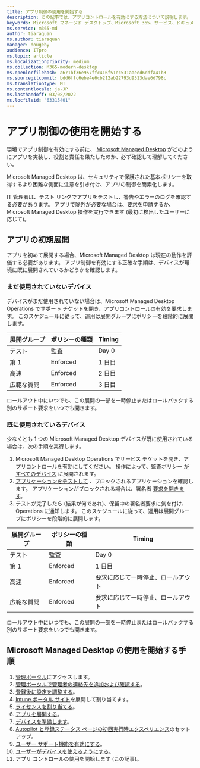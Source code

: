 ```yaml
---
title: アプリ制御の使用を開始する
description: この記事では、アプリコントロールを有効にする方法について説明します。
keywords: Microsoft マネージド デスクトップ、Microsoft 365、サービス、ドキュメント
ms.service: m365-md
author: tiaraquan
ms.author: tiaraquan
manager: dougeby
audience: ITpro
ms.topic: article
ms.localizationpriority: medium
ms.collection: M365-modern-desktop
ms.openlocfilehash: a671bf36e957ffc416f51ec531aaeed6ddfa41b3
ms.sourcegitcommit: bdd6ffc6ebe4e6cb212ab22793d9513dae6d798c
ms.translationtype: MT
ms.contentlocale: ja-JP
ms.lasthandoff: 03/08/2022
ms.locfileid: "63315401"
---
```

# <a name="get-started-with-app-control"></a>アプリ制御の使用を開始する

環境でアプリ制御を有効にする前に、 [Microsoft Managed Desktop](../service-description/app-control.md) がどのようにアプリを実装し、役割と責任を果たしたのか、必ず確認して理解してください。

Microsoft Managed Desktop は、セキュリティで保護された基本ポリシーを取得するより困難な側面に注意を引き付け、アプリの制御を簡素化します。

IT 管理者は、テスト リングでアプリをテストし、警告やエラーのログを確認する必要があります。 アプリで除外が必要な場合は、要求を申請するか、Microsoft Managed Desktop 操作を実行できます (最初に検出したユーザーに応じて)。

## <a name="initial-deployment-of-apps"></a>アプリの初期展開

アプリを初めて展開する場合、Microsoft Managed Desktop は現在の動作を評価する必要があります。 アプリ制御を有効にする正確な手順は、デバイスが環境に既に展開されているかどうかを確認します。

### <a name="devices-not-yet-in-use"></a>まだ使用されていないデバイス

デバイスがまだ使用されていない場合は、Microsoft Managed Desktop Operations でサポート チケットを開き、アプリコントロールの有効を要求します。 このスケジュールに従って、運用は展開グループにポリシーを段階的に展開します。

| 展開グループ | ポリシーの種類 | Timing |
| ------ | ------ | ------ |
| テスト |  監査 |  Day 0 |
| 第 1 | Enforced | 1 日目 |
| 高速 | Enforced |  2 日目 |
| 広範な質問 | Enforced |  3 日目 |

ロールアウト中にいつでも、この展開の一部を一時停止またはロールバックする別のサポート要求をいつでも開きます。

### <a name="devices-already-in-use"></a>既に使用されているデバイス

少なくとも 1 つの Microsoft Managed Desktop デバイスが既に使用されている場合は、次の手順を実行します。

1. Microsoft Managed Desktop Operations でサービス チケットを開き、アプリコントロールを有効にしてください。 操作によって、監査ポリシー [がすべてのデバイス](../service-description/app-control.md#audit-policy) に展開されます。
2. [アプリケーションをテストして](../working-with-managed-desktop/work-with-app-control.md#add-a-new-app) 、ブロックされるアプリケーションを確認します。 アプリケーションがブロックされる場合は、署名者 [要求を開きます](../working-with-managed-desktop/work-with-app-control.md#add-or-remove-a-trusted-signer)。
3. テストが完了したら (結果が何であれ)、保留中の署名者要求に気を付け、Operations に通知します。 このスケジュールに従って、運用は展開グループにポリシーを段階的に展開します。

| 展開グループ | ポリシーの種類 | Timing |
| ------ | ------ | ------ |
| テスト     | 監査 |  Day 0 |
| 第 1     | Enforced | 1 日目 |
| 高速     | Enforced |  要求に応じて一時停止、ロールアウト |
| 広範な質問     | Enforced |  要求に応じて一時停止、ロールアウト |

ロールアウト中にいつでも、この展開の一部を一時停止またはロールバックする別のサポート要求をいつでも開きます。

## <a name="steps-to-get-started-with-microsoft-managed-desktop"></a>Microsoft Managed Desktop の使用を開始する手順

1. [管理ポータル](access-admin-portal.md)にアクセスします。
1. [管理ポータルで管理者の連絡先を追加および確認する](add-admin-contacts.md)。
1. [登録後に設定を調整する](conditional-access.md)。
1. [Intune ポータル サイト](company-portal.md)を展開して割り当てます。
1. [ライセンスを割り当てる](assign-licenses.md)。
1. [アプリを展開する](deploy-apps.md)。
1. [デバイスを準備します](prepare-devices.md)。
1. [Autopilot と登録ステータス ページの初回実行時エクスペリエンス](esp-first-run.md)のセットアップ。
1. [ユーザー サポート機能を有効にする](enable-support.md)。
1. [ユーザーがデバイスを使えるようにする](get-started-devices.md)。
1. アプリ コントロールの使用を開始します (この記事)。
